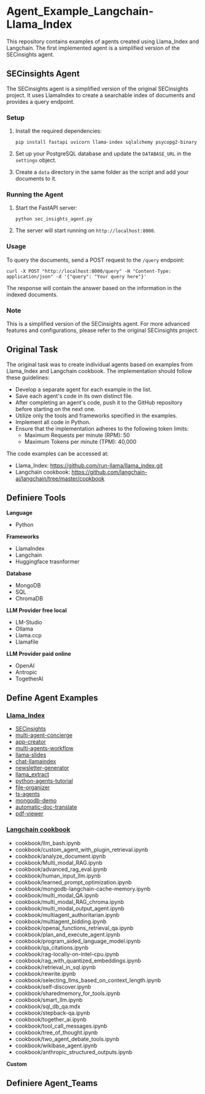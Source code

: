 # Agent_Example_Langchain-Llama_Index

This repository contains examples of agents created using Llama_Index and Langchain. The first implemented agent is a simplified version of the SECinsights agent.

## SECinsights Agent

The SECinsights agent is a simplified version of the original SECinsights project. It uses LlamaIndex to create a searchable index of documents and provides a query endpoint.

### Setup

1. Install the required dependencies:
   ```
   pip install fastapi uvicorn llama-index sqlalchemy psycopg2-binary
   ```

2. Set up your PostgreSQL database and update the `DATABASE_URL` in the `settings` object.

3. Create a `data` directory in the same folder as the script and add your documents to it.

### Running the Agent

1. Start the FastAPI server:
   ```
   python sec_insights_agent.py
   ```

2. The server will start running on `http://localhost:8000`.

### Usage

To query the documents, send a POST request to the `/query` endpoint:

```
curl -X POST "http://localhost:8000/query" -H "Content-Type: application/json" -d '{"query": "Your query here"}'
```

The response will contain the answer based on the information in the indexed documents.

### Note

This is a simplified version of the SECinsights agent. For more advanced features and configurations, please refer to the original SECinsights project.

## Original Task

The original task was to create individual agents based on examples from Llama_Index and Langchain cookbook. The implementation should follow these guidelines:

- Develop a separate agent for each example in the list.
- Save each agent's code in its own distinct file.
- After completing an agent's code, push it to the GitHub repository before starting on the next one.
- Utilize only the tools and frameworks specified in the examples.
- Implement all code in Python.
- Ensure that the implementation adheres to the following token limits:
  - Maximum Requests per minute (RPM): 50
  - Maximum Tokens per minute (TPM): 40,000

The code examples can be accessed at:
- Llama_Index: https://github.com/run-llama/llama_index.git
- Langchain cookbook: https://github.com/langchain-ai/langchain/tree/master/cookbook
## Definiere Tools

**Language**
- Python

**Frameworks**
- LlamaIndex
- Langchain
- Huggingface trasnformer

**Database**
- MongoDB
- SQL
- ChromaDB

**LLM Provider free local**
- LM-Studio
- Ollama
- Llama.ccp
- Llamafile

**LLM Provider paid online**
- OpenAI
- Antropic
- TogetherAI

## Define Agent Examples

### **[Llama_Index](https://github.com/run-llama/llama_index.git)**

- [SECinsights](https://github.com/run-llama/sec-insights.git)
- [multi-agent-concierge](https://github.com/run-llama/multi-agent-concierge.git)
- [app-creator](https://github.com/run-llama/app-creator.git)
- [multi-agents-workflow](https://github.com/run-llama/multi-agents-workflow.git)
- [llama-slides](https://github.com/run-llama/llama-slides.git)
- [chat-llamaindex](https://github.com/run-llama/chat-llamaindex.git)
- [newsletter-generator](https://github.com/run-llama/newsletter-generator.git)
- [llama_extract](https://github.com/run-llama/llama_extract.git)
- [python-agents-tutorial](https://github.com/run-llama/python-agents-tutorial.git)
- [file-organizer](https://github.com/run-llama/file-organizer.git)
- [ts-agents](https://github.com/run-llama/ts-agents.git)
- [mongodb-demo](https://github.com/run-llama/mongodb-demo.git)
- [automatic-doc-translate](https://github.com/run-llama/automatic-doc-translate.git)
- [pdf-viewer](https://github.com/run-llama/pdf-viewer.git)

### **[Langchain cookbook](https://github.com/langchain-ai/langchain/tree/master/cookbook)**

- cookbook/llm_bash.ipynb
- cookbook/custom_agent_with_plugin_retrieval.ipynb
- cookbook/analyze_document.ipynb
- cookbook/Multi_modal_RAG.ipynb
- cookbook/advanced_rag_eval.ipynb
- cookbook/human_input_llm.ipynb
- cookbook/learned_prompt_optimization.ipynb
- cookbook/mongodb-langchain-cache-memory.ipynb
- cookbook/multi_modal_QA.ipynb
- cookbook/multi_modal_RAG_chroma.ipynb
- cookbook/multi_modal_output_agent.ipynb
- cookbook/multiagent_authoritarian.ipynb
- cookbook/multiagent_bidding.ipynb
- cookbook/openai_functions_retrieval_qa.ipynb
- cookbook/plan_and_execute_agent.ipynb
- cookbook/program_aided_language_model.ipynb
- cookbook/qa_citations.ipynb
- cookbook/rag-locally-on-intel-cpu.ipynb
- cookbook/rag_with_quantized_embeddings.ipynb
- cookbook/retrieval_in_sql.ipynb
- cookbook/rewrite.ipynb
- cookbook/selecting_llms_based_on_context_length.ipynb
- cookbook/self-discover.ipynb
- cookbook/sharedmemory_for_tools.ipynb
- cookbook/smart_llm.ipynb
- cookbook/sql_db_qa.mdx
- cookbook/stepback-qa.ipynb
- cookbook/together_ai.ipynb
- cookbook/tool_call_messages.ipynb
- cookbook/tree_of_thought.ipynb
- cookbook/two_agent_debate_tools.ipynb
- cookbook/wikibase_agent.ipynb
- cookbook/anthropic_structured_outputs.ipynb



**Custom**


## Definiere Agent_Teams
